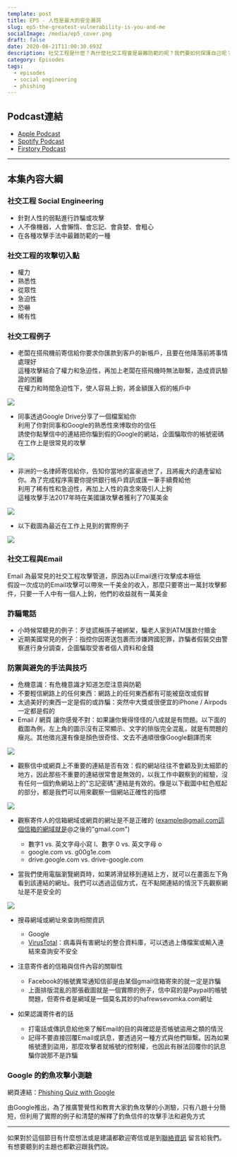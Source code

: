 ```yaml
---
template: post
title: EP5 - 人性是最大的安全漏洞
slug: ep5-the-greatest-vulnerability-is-you-and-me
socialImage: /media/ep5_cover.png
draft: false
date: 2020-06-21T11:00:30.693Z
description: 社交工程是什麼？為什麼社交工程會是最難防範的呢？我們要如何保護自己呢？
category: Episodes
tags:
  - episodes
  - social engineering
  - phishing
---
```

## Podcast連結

* [Apple Podcast](https://podcasts.apple.com/tw/podcast/%E8%B3%87%E5%AE%89%E8%A7%A3%E5%A3%93%E7%B8%AE/id1513276667#episodeGuid=ckbpjnbi16ly90873qwcimcow)
* [Spotify Podcast](https://open.spotify.com/episode/3JMjIXaI3WLqFV4M1DpJV1)
* [Firstory Podcast](https://open.firstory.me/story/ckbpjnbi16ly90873qwcimcow)

- - -

## 本集內容大綱

### 社交工程 Social Engineering

* 針對人性的弱點進行詐騙或攻擊
* 人不像機器，人會懶惰、會忘記、會貪婪、會粗心
* 在各種攻擊手法中最難防範的一種

### 社交工程的攻擊切入點

* 權力
* 熟悉性
* 從眾性
* 急迫性
* 恐嚇
* 稀有性

### 社交工程例子

* 老闆在搭飛機前寄信給你要求你匯款到客戶的新帳戶，且要在他降落前將事情處理好\
  這種攻擊結合了權力和急迫性，再加上老闆在搭飛機時無法聯繫，造成資訊驗證的困難\
  在權力和時間急迫性下，使人容易上鉤，將金額匯入假的帳戶中

![](/media/social_engineer_example1.jpg)

* 同事透過Google Drive分享了一個檔案給你\
  利用了你對同事和Google的熟悉性來博取你的信任\
  誘使你點擊信中的連結把你騙到假的Google的網站，企圖騙取你的帳號密碼\
  在工作上是很常見的攻擊

![](/media/social_engineer_example2.jpg)

* 非洲的一名律師寄信給你，告知你當地的富豪過世了，且將龐大的遺產留給你。為了完成程序需要你提供銀行帳戶資訊或匯一筆手續費給他\
  利用了稀有性和急迫性，再加上人性的貪念來吸引人上鉤\
  這種攻擊手法2017年時在美國讓攻擊者獲利了70萬美金

![](/media/social_engineer_example3.jpg)

* 以下截圖為最近在工作上見到的實際例子

![](/media/nigeria_phishing.png)

### **社交工程與Email**

Email 為最常見的社交工程攻擊管道，原因為以Email進行攻擊成本極低\
假設一次成功的Email攻擊可以帶來一千美金的收入，那麼只要寄出一萬封攻擊郵件，只要一千人中有一個人上鉤，他們的收益就有一萬美金

### **詐騙電話**

* 小時候常聽見的例子：歹徒謊稱孫子被綁架，騙老人家到ATM匯款付贖金
* 近期美國常見的例子：指控你因寄送包裹而涉嫌跨國犯罪，詐騙者假裝交由警察進行身分調查，企圖騙取受害者個人資料和金錢

### 防禦與避免的手法與技巧

* 危機意識：有危機意識才知道怎麼注意與防範
* 不要輕信網路上的任何東西：網路上的任何東西都有可能被竄改或假冒
* 太過美好的東西一定是假的或詐騙：突然中大獎或很便宜的iPhone / Airpods一定都是假的
* Email / 網頁 讓你感覺不對：如果讓你覺得怪怪的八成就是有問題。以下面的截圖為例，左上角的圖示沒有正常顯示、文字的排版完全混亂，就是有問題的癥兆。其他徵兆還有像是顏色很奇怪、文去不通順很像Google翻譯而來

![](/media/twitter_phishing.jpg)

* 觀察信中或網頁上不重要的連結是否有效：假的網站往往不會顧及到太細節的地方，因此那些不重要的連結很常會是無效的，以我工作中觀察到的經驗，沒有任何一個釣魚網站上的"忘記密碼"連結是有效的。像是以下截圖中紅色框起的部分，都是我們可以用來觀察一個網站正確性的指標

![](/media/outlook_screenshot.jpg)

* 觀察寄件人的信箱網域或網頁的網址是不是正確的 (example@gmail.com這個信箱的網域就是@之後的"gmail.com")

  * 數字1 vs. 英文字母小寫 l、數字 0 vs. 英文字母 o
  * google.com vs. g00g1e.com
  * drive.google.com vs. drive-google.com
* 當我們使用電腦瀏覽網頁時，如果將滑鼠移到連結上方，就可以在畫面左下角看到該連結的網址。我們可以透過這個方式，在不點開連結的情況下先觀察網址是不是安全的

![](/media/urlhighlight_screenshot.jpg)

* 搜尋網域或網址來查詢相關資訊

  * Google
  * [VirusTotal](https://www.virustotal.com/gui/home/upload)：病毒與有害網址的整合資料庫，可以透過上傳檔案或輸入連結來查詢安不安全
* 注意寄件者的信箱與信件內容的關聯性

  * Facebook的帳號異常通知信卻是由某個gmail信箱寄來的就一定是詐騙
  * 上面排版混亂的那張截圖就是一個實際的例子，信中寫的是Paypal的帳號問題，但寄件者是網域是一個莫名其妙的hafrewsevomka.com網址
* 如果認識寄件者的話

  * 打電話或傳訊息給他來了解Email的目的與確認是否帳號盜用之類的情況
  * 記得不要直接回覆Email或訊息，要透過另一種方式與他們聯繫。因為如果帳號遭到盜用，那麼攻擊者就帳號的控制權，也因此有辦法回覆你的訊息騙你說那不是詐騙

### Google 的釣魚攻擊小測驗

網頁連結：[Phishing Quiz with Google](https://phishingquiz.withgoogle.com/?hl=zh-TW)

由Google推出，為了推廣警覺性和教育大家釣魚攻擊的小測驗，只有八題十分簡短，但利用了實際的例子和清楚的解釋了釣魚信件的攻擊手法和避免方式

[](https://phishingquiz.withgoogle.com/?hl=zh-TW)

- - -

如果對於這個節目有什麼想法或是建議都歡迎寄信或是到[聯絡資訊](/pages/contacts) 留言給我們。 有想要聽到的主題也都歡迎跟我們說。